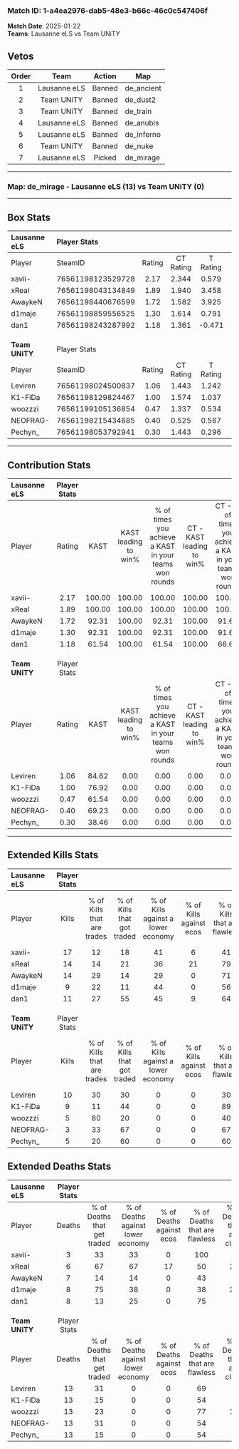 ### Match ID: 1-a4ea2976-dab5-48e3-b66c-46c0c547406f  
**Match Date**: 2025-01-22  
**Teams**: Lausanne eLS vs Team UNiTY  

## Vetos  

| Order | Team | Action | Map |
| :---: | :--: | :----: | --- |
| 1 | Lausanne eLS | Banned | de_ancient |
| 2 | Team UNiTY | Banned | de_dust2 |
| 3 | Team UNiTY | Banned | de_train |
| 4 | Lausanne eLS | Banned | de_anubis |
| 5 | Lausanne eLS | Banned | de_inferno |
| 6 | Team UNiTY | Banned | de_nuke |
| 7 | Lausanne eLS | Picked | de_mirage |

---  

### **Map**: de_mirage - Lausanne eLS (13) vs Team UNiTY (0)  
---  

## Box Stats  

| **Lausanne eLS** | Player Stats      |        |           |          |        |       |       |         |        |      |     |
| :- | :- | :-: | :-: | :-: | :-: | :-: | :-: | :-: | :-: | :-: | :-: |
| Player           | SteamID           | Rating | CT Rating | T Rating |  KAST  |  ADR  | Kills | Assists | Deaths | K/D  | HS% |
| xavii-           | 76561198123529728 |  2.17  |   2.344   |  0.579   | 100.00 | 112.5 |  17   |    1    |   3    | 5.67 | 64  |
| xReal            | 76561198043134849 |  1.89  |   1.940   |  3.458   | 100.00 | 118.2 |  14   |    5    |   6    | 2.33 | 42  |
| AwaykeN          | 76561198440676599 |  1.72  |   1.582   |  3.925   | 92.31  | 97.4  |  14   |    4    |   7    | 2.00 | 35  |
| d1maje           | 76561198859556525 |  1.30  |   1.614   |  0.791   | 92.31  | 82.7  |   9   |    4    |   8    | 1.13 | 44  |
| dan1             | 76561198243287992 |  1.18  |   1.361   |  -0.471  | 61.54  | 80.4  |  11   |    1    |   8    | 1.38 | 27  |
|                  |                   |        |           |          |        |       |       |         |        |      |     |
|                  |                   |        |           |          |        |       |       |         |        |      |     |
|                  |                   |        |           |          |        |       |       |         |        |      |     |
| **Team UNiTY**   | Player Stats      |        |           |          |        |       |       |         |        |      |     |
| Player           | SteamID           | Rating | CT Rating | T Rating |  KAST  |  ADR  | Kills | Assists | Deaths | K/D  | HS% |
| Leviren          | 76561198024500837 |  1.06  |   1.443   |  1.242   | 84.62  | 78.2  |  10   |    0    |   13   | 0.77 | 60  |
| K1-FiDa          | 76561198129824467 |  1.00  |   1.574   |  1.037   | 76.92  | 86.7  |   9   |    4    |   13   | 0.69 | 66  |
| woozzzi          | 76561199105136854 |  0.47  |   1.337   |  0.534   | 61.54  | 47.2  |   5   |    1    |   13   | 0.38 | 20  |
| NEOFRAG-         | 76561198215434685 |  0.40  |   0.525   |  0.567   | 69.23  | 42.5  |   3   |    4    |   13   | 0.23 | 100 |
| Pechyn_          | 76561198053792941 |  0.30  |   1.443   |  0.296   | 38.46  | 49.9  |   5   |    0    |   13   | 0.38 | 60  |
---  

## Contribution Stats  

| **Lausanne eLS** | Player Stats |        |                      |                                                        |                           |                                                             |                          |                                                            |
| :- | :-: | :-: | :-: | :-: | :-: | :-: | :-: | :-: |
| Player           |    Rating    |  KAST  | KAST leading to win% | % of times you achieve a KAST in your teams won rounds | CT - KAST leading to win% | CT - % of times you achieve a KAST in your teams won rounds | T - KAST leading to win% | T - % of times you achieve a KAST in your teams won rounds |
| xavii-           |     2.17     | 100.00 |        100.00        |                         100.00                         |          100.00           |                           100.00                            |          100.00          |                           100.00                           |
| xReal            |     1.89     | 100.00 |        100.00        |                         100.00                         |          100.00           |                           100.00                            |          100.00          |                           100.00                           |
| AwaykeN          |     1.72     | 92.31  |        100.00        |                         92.31                          |          100.00           |                            91.67                            |          100.00          |                           100.00                           |
| d1maje           |     1.30     | 92.31  |        100.00        |                         92.31                          |          100.00           |                            91.67                            |          100.00          |                           100.00                           |
| dan1             |     1.18     | 61.54  |        100.00        |                         61.54                          |          100.00           |                            66.67                            |           0.00           |                            0.00                            |
|                  |              |        |                      |                                                        |                           |                                                             |                          |                                                            |
|                  |              |        |                      |                                                        |                           |                                                             |                          |                                                            |
|                  |              |        |                      |                                                        |                           |                                                             |                          |                                                            |
| **Team UNiTY**   | Player Stats |        |                      |                                                        |                           |                                                             |                          |                                                            |
| Player           |    Rating    |  KAST  | KAST leading to win% | % of times you achieve a KAST in your teams won rounds | CT - KAST leading to win% | CT - % of times you achieve a KAST in your teams won rounds | T - KAST leading to win% | T - % of times you achieve a KAST in your teams won rounds |
| Leviren          |     1.06     | 84.62  |         0.00         |                          0.00                          |           0.00            |                            0.00                             |           0.00           |                            0.00                            |
| K1-FiDa          |     1.00     | 76.92  |         0.00         |                          0.00                          |           0.00            |                            0.00                             |           0.00           |                            0.00                            |
| woozzzi          |     0.47     | 61.54  |         0.00         |                          0.00                          |           0.00            |                            0.00                             |           0.00           |                            0.00                            |
| NEOFRAG-         |     0.40     | 69.23  |         0.00         |                          0.00                          |           0.00            |                            0.00                             |           0.00           |                            0.00                            |
| Pechyn_          |     0.30     | 38.46  |         0.00         |                          0.00                          |           0.00            |                            0.00                             |           0.00           |                            0.00                            |
---  

## Extended Kills Stats  

| **Lausanne eLS** | Player Stats |                            |                            |                                    |                         |                              |                                 |                                       |                    |           |
| :- | :-: | :-: | :-: | :-: | :-: | :-: | :-: | :-: | :-: | :-: |
| Player           |    Kills     | % of Kills that are trades | % of Kills that got traded | % of Kills against a lower economy | % of Kills against ecos | % of Kills that are flawless | % of Kills that are close duels | % of Kills that are assisted by flash | Pistol Round Kills | AWP Kills |
| xavii-           |      17      |             12             |             18             |                 41                 |            6            |              41              |                6                |                   0                   |         0          |     1     |
| xReal            |      14      |             14             |             21             |                 36                 |           21            |              79              |                0                |                   0                   |         0          |     4     |
| AwaykeN          |      14      |             29             |             14             |                 29                 |            0            |              71              |                0                |                   0                   |         9          |     3     |
| d1maje           |      9       |             22             |             11             |                 44                 |            0            |              56              |               11                |                   0                   |         0          |     2     |
| dan1             |      11      |             27             |             55             |                 45                 |            9            |              64              |                0                |                   9                   |         0          |     0     |
|                  |              |                            |                            |                                    |                         |                              |                                 |                                       |                    |           |
|                  |              |                            |                            |                                    |                         |                              |                                 |                                       |                    |           |
|                  |              |                            |                            |                                    |                         |                              |                                 |                                       |                    |           |
| **Team UNiTY**   | Player Stats |                            |                            |                                    |                         |                              |                                 |                                       |                    |           |
| Player           |    Kills     | % of Kills that are trades | % of Kills that got traded | % of Kills against a lower economy | % of Kills against ecos | % of Kills that are flawless | % of Kills that are close duels | % of Kills that are assisted by flash | Pistol Round Kills | AWP Kills |
| Leviren          |      10      |             30             |             30             |                 0                  |            0            |              30              |               20                |                  10                   |         0          |     3     |
| K1-FiDa          |      9       |             11             |             44             |                 0                  |            0            |              89              |                0                |                  11                   |         0          |     1     |
| woozzzi          |      5       |             80             |             20             |                 0                  |            0            |              40              |               20                |                   0                   |         0          |     1     |
| NEOFRAG-         |      3       |             33             |             67             |                 0                  |            0            |              67              |               33                |                   0                   |         0          |     0     |
| Pechyn_          |      5       |             20             |             60             |                 0                  |            0            |              60              |                0                |                  20                   |         0          |     1     |
## Extended Deaths Stats  

| **Lausanne eLS** | Player Stats |                             |                                   |                          |                               |                            |                           |               |
| :- | :-: | :-: | :-: | :-: | :-: | :-: | :-: | :-: |
| Player           |    Deaths    | % of Deaths that get traded | % of Deaths against lower economy | % of Deaths against ecos | % of Deaths that are flawless | % of Deaths that are close | % of Deaths while blinded | Deaths to AWP |
| xavii-           |      3       |             33              |                33                 |            0             |              100              |             0              |             0             |       0       |
| xReal            |      6       |             67              |                67                 |            17            |              50               |             33             |            17             |       0       |
| AwaykeN          |      7       |             14              |                14                 |            0             |              43               |             0              |             0             |       0       |
| d1maje           |      8       |             75              |                38                 |            0             |              38               |             25             |            13             |       0       |
| dan1             |      8       |             13              |                25                 |            0             |              75               |             0              |            13             |       0       |
|                  |              |                             |                                   |                          |                               |                            |                           |               |
|                  |              |                             |                                   |                          |                               |                            |                           |               |
|                  |              |                             |                                   |                          |                               |                            |                           |               |
| **Team UNiTY**   | Player Stats |                             |                                   |                          |                               |                            |                           |               |
| Player           |    Deaths    | % of Deaths that get traded | % of Deaths against lower economy | % of Deaths against ecos | % of Deaths that are flawless | % of Deaths that are close | % of Deaths while blinded | Deaths to AWP |
| Leviren          |      13      |             31              |                 0                 |            0             |              69               |             0              |             0             |       1       |
| K1-FiDa          |      13      |             15              |                 0                 |            0             |              54               |             0              |             0             |       1       |
| woozzzi          |      13      |             23              |                 0                 |            0             |              77               |             15             |             0             |       3       |
| NEOFRAG-         |      13      |             31              |                 0                 |            0             |              54               |             0              |             8             |       2       |
| Pechyn_          |      13      |             15              |                 0                 |            0             |              54               |             0              |             0             |       2       |
